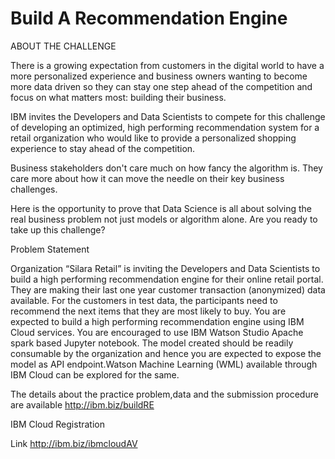 # Build A Recommendation Engine

ABOUT THE CHALLENGE

There is a growing expectation from customers in the digital world to have a more personalized experience and business owners wanting to become more data driven so they can stay one step ahead of the competition and focus on what matters most: building their business.
 
IBM invites the Developers and Data Scientists to compete for this challenge of developing an optimized, high performing recommendation system for a retail organization who would like to provide a personalized shopping experience to stay ahead of the competition.
 
Business stakeholders don't care much on how fancy the algorithm is. They care more about how it can move the needle on their key business challenges.
 
Here is the opportunity to prove that Data Science is all about solving the real business problem not just models or algorithm alone. Are you ready to take up this challenge?


Problem Statement

Organization “Silara Retail”  is inviting the Developers and Data Scientists to build a high performing recommendation engine for their online retail portal.
They are making their last one year customer transaction (anonymized) data available. For the customers in test data, the participants need to recommend the next items that they are most likely to buy.
You are expected to build a high performing recommendation engine using IBM Cloud services. You are encouraged to use IBM Watson Studio Apache spark based Jupyter notebook.
The model created should be readily consumable by the organization and hence you are expected to expose the model as API endpoint.Watson Machine Learning (WML) available through IBM Cloud can be explored for the same.
 
The details about the practice problem,data and the submission procedure are available
http://ibm.biz/buildRE

IBM Cloud Registration

Link http://ibm.biz/ibmcloudAV 



